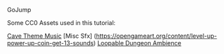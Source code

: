GoJump

Some CC0 Assets used in this tutorial:

[Cave Theme Music](https://opengameart.org/content/cave-theme)
[Misc Sfx] (https://opengameart.org/content/level-up-power-up-coin-get-13-sounds)
[Loopable Dungeon Ambience](https://opengameart.org/content/loopable-dungeon-ambience)
